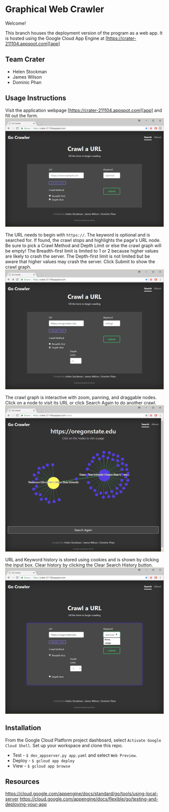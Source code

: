 # Graphical Web Crawler
Welcome!

This branch houses the deployment version of the program as a web app.
It is hosted using the Google Cloud App Engine at [https://crater-211104.appspot.com][app]

## Team Crater
* Helen Stockman
* James Wilson
* Dominic Phan

## Usage Instructions
Visit the application webpage [https://crater-211104.appspot.com][app] and fill out the form.
![Homepage](img/home.PNG)

The URL needs to begin with `https://`.
The keyword is optional and is searched for. If found, the crawl stops and highlights the page's URL node.
Be sure to pick a Crawl Method and Depth Limit or else the crawl graph will be empty!
The Breadth-first limit is limited to 1 or 2 because higher values are likely to crash the server. 
The Depth-first limit is not limited but be aware that higher values may crash the server.
Click Submit to show the crawl graph.
![Homepage with form filled](img/home-form-filled.PNG)

The crawl graph is interactive with zoom, panning, and draggable nodes.
Click on a node to visit its URL or click Search Again to do another crawl.
![Graph](img/graph.PNG)

URL and Keyword history is stored using cookies and is shown by clicking the input box.
Clear history by clicking the Clear Search History button.
![Homepage with history shown](img/history.PNG)

## Installation
From the Google Cloud Platform project dashboard, select `Activate Google Cloud Shell`.
Set up your workspace and clone this repo.

* Test - `$ dev_appserver.py app.yaml` and select `Web Preview`.
* Deploy - `$ gcloud app deploy`
* View - `$ gcloud app browse`

## Resources
https://cloud.google.com/appengine/docs/standard/go/tools/using-local-server
https://cloud.google.com/appengine/docs/flexible/go/testing-and-deploying-your-app

[app]: https://crater-211104.appspot.com
